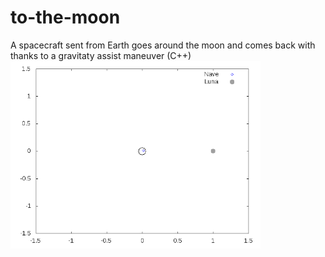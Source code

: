 # to-the-moon
A spacecraft sent from Earth goes around the moon and comes back with thanks to a gravitaty assist maneuver (C++) <br />
<img src="https://github.com/adruas/to-the-moon/blob/main/viaje.gif" width="400">
